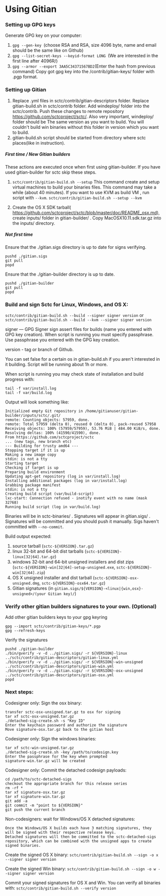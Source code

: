 Using Gitian
====================
### Setting up GPG keys
Generate GPG key on your computer:
1. ```gpg --gen-key ```(choose RSA and RSA, size 4096 byte, name and email should be the same like on Github)
2. ```gpg --list-secret-keys --keyid-format LONG ```(We are interested in the first line after 4096R/)
3. ```gpg --armor --export 3AA5C34371567BD2```(Enter the hash from previous command)
Copy got gpg key into the /contrib/gitian-keys/ folder with .pgp format.
### Setting up Gitian
1. Replace .yml files in sctc/contrib/gitian-descriptors folder. Replace gitian-build.sh in sctc/contrib folder. Add windeploy/ folder into the sctc/contrib. Push these changes to remote repository https://github.com/sctcproject/sctc/. Also very important, windeploy/ folder should be The same version as you want to build. You will couldn't build win binaries without this folder in version which you want to build.
2. gitian-build.sh script should be started from directory where sctc places(like in instruction).
##### First time / New Gitian builders
These actions are executed once when first using gitian-builder. If you have used gitian-builder for sctc skip these steps.
1. ```sctc/contrib/gitian-build.sh --setup``` This command create and setup virtual machines to build your binaries files. This command may take a while (about 40 minutes). If you want to use KVM as build VM , run script with ```--kvm```.
    ```sctc/contrib/gitian-build.sh --setup --kvm```

2. Create the OS X SDK tarball( https://github.com/sctcproject/sctc/blob/master/doc/README_osx.md), create inputs/ folder in gitian-builder/ . Copy MacOSX10.11.sdk.tar.gz into the inputs/ directory.
##### Not first time
Ensure that the ./gitian.sigs directory is up to date for signs verifying.

    pushd ./gitian.sigs
    git pull
    popd

Ensure that the ./gitian-builder directory is up to date.

    pushd ./gitian-builder
    git pull
    popd

### Build and sign Sctc for Linux, Windows, and OS X:

  ```sctc/contrib/gitian-build.sh --build --signer signer version``` or 
  ```sctc/contrib/gitian-build.sh --build --kvm --signer signer version```

signer — GPG Signer sign assert files for builds (name you entered with GPG key creation). When script is running you must specify passphrase. Use passphrase you entered with the GPG key creation. 

version - tag or branch of Github.

You can set false for a certain os in gitian-build.sh if you aren't interested in it building.
Script will be running about 1h or more.

When script is running you may check state of installation and build progress with:

    tail -f var/install.log
    tail -f var/build.log
    
Output will look something like:
    
    Initialized empty Git repository in /home/gitianuser/gitian-builder/inputs/sctc/.git/
    remote: Counting objects: 57959, done.
    remote: Total 57959 (delta 0), reused 0 (delta 0), pack-reused 57958
    Receiving objects: 100% (57959/57959), 53.76 MiB | 484.00 KiB/s, done.
    Resolving deltas: 100% (41590/41590), done.
    From https://github.com/sctcproject/sctc
    ... (new tags, new branch etc)
    --- Building for trusty amd64 ---
    Stopping target if it is up
    Making a new image copy
    stdin: is not a tty
    Starting target
    Checking if target is up
    Preparing build environment
    Updating apt-get repository (log in var/install.log)
    Installing additional packages (log in var/install.log)
    Grabbing package manifest
    stdin: is not a tty
    Creating build script (var/build-script)
    lxc-start: Connection refused - inotify event with no name (mask 32768)
    Running build script (log in var/build.log)


Binaries will be in sctc-binaries/ . Signatures will appear in gitian.sigs/ . Signatures will be committed and you should push it manually. Sigs haven't committed with ```--no-commit```.

Build output expected:

  1. source tarball (`sctc-${VERSION}.tar.gz`)
  2. linux 32-bit and 64-bit dist tarballs (`sctc-${VERSION}-linux[32|64].tar.gz`)
  3. windows 32-bit and 64-bit unsigned installers and dist zips (`sctc-${VERSION}-win[32|64]-setup-unsigned.exe`, `sctc-${VERSION}-win[32|64].zip`)
  4. OS X unsigned installer and dist tarball (`sctc-${VERSION}-osx-unsigned.dmg`, `sctc-${VERSION}-osx64.tar.gz`)
  5. Gitian signatures (in `gitian.sigs/${VERSION}-<linux|{win,osx}-unsigned>/(your Gitian key)/`)

### Verify other gitian builders signatures to your own. (Optional)

Add other gitian builders keys to your gpg keyring

    gpg --import sctc/contrib/gitian-keys/*.pgp
    gpg --refresh-keys

Verify the signatures

    pushd ./gitian-builder
    ./bin/gverify -v -d ../gitian.sigs/ -r ${VERSION}-linux ../sctc/contrib/gitian-descriptors/gitian-linux.yml
    ./bin/gverify -v -d ../gitian.sigs/ -r ${VERSION}-win-unsigned ../sctc/contrib/gitian-descriptors/gitian-win.yml
    ./bin/gverify -v -d ../gitian.sigs/ -r ${VERSION}-osx-unsigned ../sctc/contrib/gitian-descriptors/gitian-osx.yml
    popd

### Next steps:

Codesigner only: Sign the osx binary:

    transfer sctc-osx-unsigned.tar.gz to osx for signing
    tar xf sctc-osx-unsigned.tar.gz
    ./detached-sig-create.sh -s "Key ID"
    Enter the keychain password and authorize the signature
    Move signature-osx.tar.gz back to the gitian host

Codesigner only: Sign the windows binaries:

    tar xf sctc-win-unsigned.tar.gz
    ./detached-sig-create.sh -key /path/to/codesign.key
    Enter the passphrase for the key when prompted
    signature-win.tar.gz will be created

Codesigner only: Commit the detached codesign payloads:

    cd /path/to/sctc-detached-sigs
    checkout the appropriate branch for this release series
    rm -rf *
    tar xf signature-osx.tar.gz
    tar xf signature-win.tar.gz
    git add -a
    git commit -m "point to ${VERSION}"
    git push the current branch

Non-codesigners: wait for Windows/OS X detached signatures:

    Once the Windows/OS X builds each have 3 matching signatures, they will be signed with their respective release keys.
    Detached signatures will then be committed to the sctc-detached-sigs repository, which can be combined with the unsigned apps to create signed binaries.

Create the signed OS X binary:
```sctc/contrib/gitian-build.sh --sign -o x --signer signer version```

Create the signed Win binary:
```sctc/contrib/gitian-build.sh --sign -o w --signer signer version```

Commit your signed signatures for OS X and Win.
You can verify all binaries with:
```sctc/contrib/gitian-build.sh --verify version```